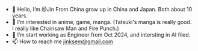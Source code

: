 - 👋 Hello, I’m @Jin From China grow up in China and Japan. Both about 10 years. 
- 👀 I’m interested in anime, game, manga. (Tatsuki's manga is really good. I really like Chainsaw Man and Fire Punch.)
- 🌱 I’m start working as Engineer from Oct 2024, and intersting in AI filed. 
- 📫 How to reach me jinksem@gmail.com 

